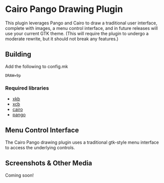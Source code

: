 # Cairo Pango Drawing Plugin

This plugin leverages Pango and Cairo to draw a traditional user interface, complete with images, a menu control interface, and in future releases will use your current GTK theme. (This will require the plugin to undergo a moderate rewrite, but it should not break any features.)

## Building

Add the following to config.mk

`DRAW=9p`

### Required libraries

 - [xkb](https://www.x.org/wiki/XKB)
 - [xcb](https://xcb.freedesktop.org)
 - [cairo](https://www.cairographics.org)
 - [pango](https://www.pango.org)

## Menu Control Interface

The Cairo Pango drawing plugin uses a traditional gtk-style menu interface to access the underlying controls.

## Screenshots & Other Media

Coming soon!

